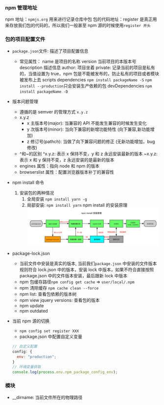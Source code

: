 ### npm 管理地址

npm 地址：`npmjs.org` 用来进行记录仓库中包
包的代码地址：register 是真正用来存放我们包的代码的，所以我们一般甚至 npm 源的时候使用`register 开头`

### 包的项目配置文件

- `package.json`文件: 描述了项目配置信息

  - 常见属性：
    name 是项目的名称
    version 当前项目的本版本号
    description 描述信息
    author: 项目坐着
    private: 记录当前的项目是私有的，当值设置为 true，npm 包是不能被发布的，防止私有的项目或者模块被发布上去
    scripts
    dependencies `npm install packageName -S` `npm install --production`只会安装生产依赖的包
    devDependencies `npm install packageName -D`

- 版本问题管理
  - 遵循的是 semver 的管理方式 `x.y.z`
  - x.y.z
    - x 主版本号(major): 当兼容的 API 不能发生兼容的时候发生变化
    - y 次版本号(minor): 当向下兼容的新增功能特性 (向下兼容,新功能增加)
    - z 修订号(pathch): 当做了向下兼容问题的修正 (无新功能增加，bug 修改)
  - ^和~的区别
    ^x.y.z: 表示 x 保持不变，y 和 z 永远安装最新的版本
    ~x.y.z: 表示 x 和 y 保持不变，z 永远安装的是最新的版本
  - engines 属性：指向 node 和 npm 的版本
  - browserslist 属性：配置浏览器版本补丁的兼容性
- npm install 命令

  1. 安装包的两种情况
     1. 全局安装 `npm install yarn -g`
     2. 局部安装: `npm install yarn`
        npm install 的安装原理
        ![](./npm_install.png)

- package-lock.json

  - 当前文件中安装是真实的版本, 当前我们`package.json` 中安装的文件版本规则符合 lock.json 中的版本，安装 lock 中版本，如果不符合直接按照 package.json 中的文件版本安装，最后跟新 lock 中版本
  - npm 包缓存路径`npm config get cache` => `user/local/.npm`
  - npm 清除缓存 `npm cache clean --force`
  - npm list: 查看包依赖的版本树
  - npm view jquery versions: 查看包的版本
  - npm update
  - npm outdated

- 当前 npm 源的切换
  - `npm config set register XXX`
  - package.json 中配置自定义变量
  ```js
  // 自定义配置
  config: {
    env: "production";
  }
  // 环境变量获取
  console.log(process.env.npm_package_config_env);
  ```

### 模块

- \_\_dirname: 当前文件所在的物理路径
